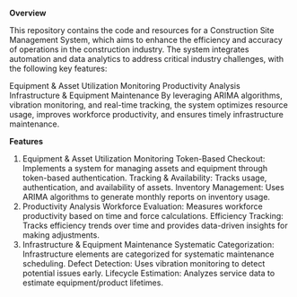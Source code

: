 
**Overview**

This repository contains the code and resources for a Construction Site Management System, which aims to enhance the efficiency and accuracy of operations in the construction industry. The system integrates automation and data analytics to address critical industry challenges, with the following key features:

Equipment & Asset Utilization Monitoring
Productivity Analysis
Infrastructure & Equipment Maintenance
By leveraging ARIMA algorithms, vibration monitoring, and real-time tracking, the system optimizes resource usage, improves workforce productivity, and ensures timely infrastructure maintenance.

**Features**

1. Equipment & Asset Utilization Monitoring
Token-Based Checkout: Implements a system for managing assets and equipment through token-based authentication.
Tracking & Availability: Tracks usage, authentication, and availability of assets.
Inventory Management: Uses ARIMA algorithms to generate monthly reports on inventory usage.
2. Productivity Analysis
Workforce Evaluation: Measures workforce productivity based on time and force calculations.
Efficiency Tracking: Tracks efficiency trends over time and provides data-driven insights for making adjustments.
3. Infrastructure & Equipment Maintenance
Systematic Categorization: Infrastructure elements are categorized for systematic maintenance scheduling.
Defect Detection: Uses vibration monitoring to detect potential issues early.
Lifecycle Estimation: Analyzes service data to estimate equipment/product lifetimes.
